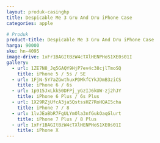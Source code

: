```yaml
---
layout: produk-casinghp
title: Despicable Me 3 Gru And Dru iPhone Case
categories: apple

# Produk
product-title: Despicable Me 3 Gru And Dru iPhone Case
harga: 90000
sku: hn-4095
image-drive: 1xFr1BAGItBzW4cTXlHENPHoS1XE0s01I
gallery:
  - url: 1ZE7N8_Jq5GAQY9HjP7ev4c38cjlTmoSQ
    title: iPhone 5 / 5s / SE
  - url: 1FjN-5Y7aZGwthuxPDMkfCYkJDmB3ziCS
    title: iPhone 6 / 6s
  - url: 1p915JxLkk50DFPj_yGzIJ6kUW-zj2hJY
    title: iPhone 6 Plus / 6s Plus
  - url: 1X29RZjUfcA3ja5QstssHZ7RoHQAI5cha
    title: iPhone 7 / 8
  - url: 1lvJEaBbR7FgULYmOla3nfGukOaqGlurt
    title: iPhone 7 Plus / 8 Plus
  - url: 1xFr1BAGItBzW4cTXlHENPHoS1XE0s01I
    title: iPhone X
---
```

